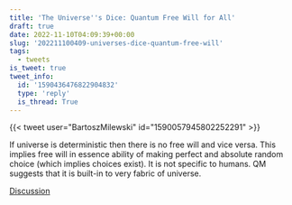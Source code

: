 ```yaml
---
title: 'The Universe''s Dice: Quantum Free Will for All'
draft: true
date: 2022-11-10T04:09:39+00:00
slug: '202211100409-universes-dice-quantum-free-will'
tags:
  - tweets
is_tweet: true
tweet_info:
  id: '1590436476822904832'
  type: 'reply'
  is_thread: True
---
```




{{< tweet user="BartoszMilewski" id="1590057945802252291" >}}

If universe is deterministic then there is no free will and vice versa. This implies free will in essence ability of making perfect and absolute random choice (which implies choices exist). It is not specific to humans. QM suggests that it is built-in to very fabric of universe.

[Discussion](https://x.com/sytelus/status/1590436476822904832)

